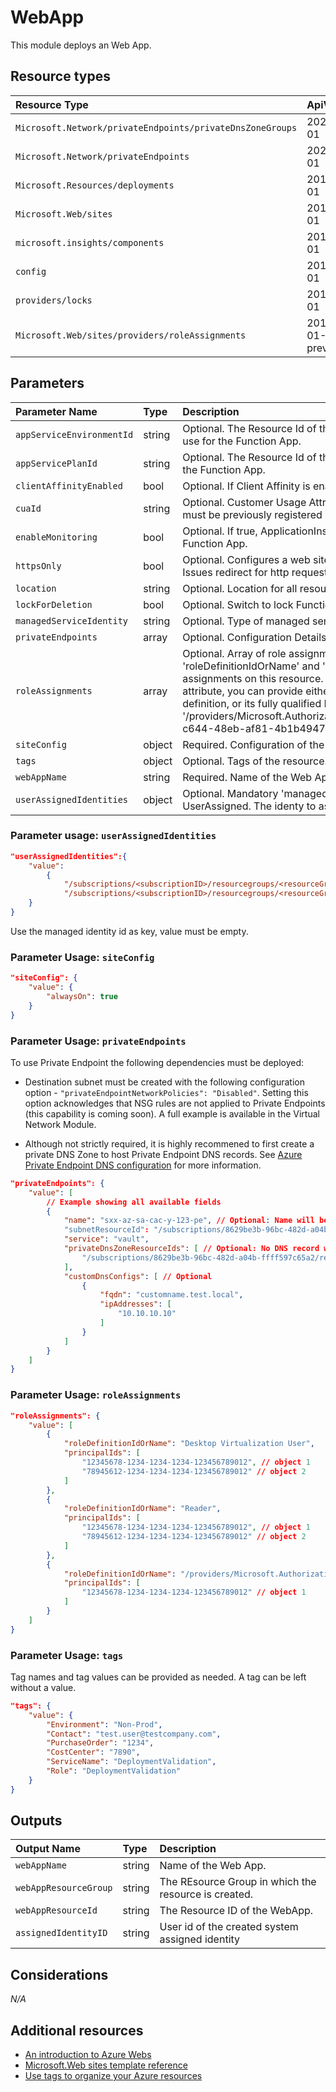 # WebApp

This module deploys an Web App.



## Resource types

|Resource Type|ApiVersion|
|:--|:--|
|`Microsoft.Network/privateEndpoints/privateDnsZoneGroups` | 2020-05-01 |
|`Microsoft.Network/privateEndpoints` | 2020-05-01 |
|`Microsoft.Resources/deployments`|2018-02-01|
|`Microsoft.Web/sites`|2019-08-01|
|`microsoft.insights/components`|2015-05-01|
|`config`|2016-03-01|
|`providers/locks`|2016-09-01|
|`Microsoft.Web/sites/providers/roleAssignments`|2018-09-01-preview|

## Parameters

| Parameter Name | Type | Description | DefaultValue | Possible values |
| :-- | :-- | :-- | :-- | :-- |
| `appServiceEnvironmentId` | string | Optional. The Resource Id of the App Service Environment to use for the Function App. |  |  |
| `appServicePlanId` | string | Optional. The Resource Id of the App Service Plan to use for the Function App. |  |  |       
| `clientAffinityEnabled` | bool | Optional. If Client Affinity is enabled. | True |  |
| `cuaId` | string | Optional. Customer Usage Attribution id (GUID). This GUID must be previously registered |  |  |
| `enableMonitoring` | bool | Optional. If true, ApplicationInsights will be configured for the Function App. | True |  |    
| `httpsOnly` | bool | Optional. Configures a web site to accept only https requests. Issues redirect for http requests. | True |  |
| `location` | string | Optional. Location for all resources. | [resourceGroup().location] |  |
| `lockForDeletion` | bool | Optional. Switch to lock Function App from deletion. | False |  |
| `managedServiceIdentity` | string | Optional. Type of managed service identity. | None | System.Object[] |
| `privateEndpoints` | array | Optional. Configuration Details for private endpoints. | System.Object[] |  |
| `roleAssignments` | array | Optional. Array of role assignment objects that contain the 'roleDefinitionIdOrName' and 'principalId' to define RBAC role assignments on this resource. In the roleDefinitionIdOrName attribute, you can provide either the display name of the role definition, or its fully qualified ID in the following format: '/providers/Microsoft.Authorization/roleDefinitions/c2f4ef07-c644-48eb-af81-4b1b4947fb11' | System.Object[] |  |
| `siteConfig` | object | Required. Configuration of the app. |  |  |
| `tags` | object | Optional. Tags of the resource. |  |  |
| `webAppName` | string | Required. Name of the Web App |  |  |
| `userAssignedIdentities` | object | Optional. Mandatory 'managedServiceIdentity' contains UserAssigned. The identy to assign to the resource. | | |

### Parameter usage: `userAssignedIdentities`

```json
"userAssignedIdentities":{
    "value":  
        {
            "/subscriptions/<subscriptionID>/resourcegroups/<resourceGroup>/providers/Microsoft.ManagedIdentity/userAssignedIdentities/<identityName1>":{},
            "/subscriptions/<subscriptionID>/resourcegroups/<resourceGroup>/providers/Microsoft.ManagedIdentity/userAssignedIdentities/<identityName2>":{}
    }
}
```
Use the managed identity id as key, value must be empty.

### Parameter Usage: `siteConfig`

```json
"siteConfig": {
    "value": {
        "alwaysOn": true
    }
}
```
### Parameter Usage: `privateEndpoints`

To use Private Endpoint the following dependencies must be deployed:

- Destination subnet must be created with the following configuration option - `"privateEndpointNetworkPolicies": "Disabled"`.  Setting this option acknowledges that NSG rules are not applied to Private Endpoints (this capability is coming soon). A full example is available in the Virtual Network Module.

- Although not strictly required, it is highly recommened to first create a private DNS Zone to host Private Endpoint DNS records. See [Azure Private Endpoint DNS configuration](https://docs.microsoft.com/en-us/azure/private-link/private-endpoint-dns) for more information.

```json
"privateEndpoints": {
    "value": [
        // Example showing all available fields
        {
            "name": "sxx-az-sa-cac-y-123-pe", // Optional: Name will be automatically generated if one is not provided here
            "subnetResourceId": "/subscriptions/8629be3b-96bc-482d-a04b-ffff597c65a2/resourceGroups/validation-rg/providers/Microsoft.Network/virtualNetworks/sxx-az-vnet-weu-x-001/subnets/sxx-az-subnet-weu-x-001",
            "service": "vault",
            "privateDnsZoneResourceIds": [ // Optional: No DNS record will be created if a private DNS zone Resource ID is not specified
                "/subscriptions/8629be3b-96bc-482d-a04b-ffff597c65a2/resourceGroups/validation-rg/providers/Microsoft.Network/privateDnsZones/privatelink.vaultcore.azure.net"
            ],
            "customDnsConfigs": [ // Optional
                {
                    "fqdn": "customname.test.local",
                    "ipAddresses": [
                        "10.10.10.10"
                    ]
                }
            ]
        }
    ]
}
```

### Parameter Usage: `roleAssignments`

```json
"roleAssignments": {
    "value": [
        {
            "roleDefinitionIdOrName": "Desktop Virtualization User",
            "principalIds": [
                "12345678-1234-1234-1234-123456789012", // object 1
                "78945612-1234-1234-1234-123456789012" // object 2
            ]
        },
        {
            "roleDefinitionIdOrName": "Reader",
            "principalIds": [
                "12345678-1234-1234-1234-123456789012", // object 1
                "78945612-1234-1234-1234-123456789012" // object 2
            ]
        },
        {
            "roleDefinitionIdOrName": "/providers/Microsoft.Authorization/roleDefinitions/c2f4ef07-c644-48eb-af81-4b1b4947fb11",
            "principalIds": [
                "12345678-1234-1234-1234-123456789012" // object 1
            ]
        }
    ]
}
```

### Parameter Usage: `tags`

Tag names and tag values can be provided as needed. A tag can be left without a value.

```json
"tags": {
    "value": {
        "Environment": "Non-Prod",
        "Contact": "test.user@testcompany.com",
        "PurchaseOrder": "1234",
        "CostCenter": "7890",
        "ServiceName": "DeploymentValidation",
        "Role": "DeploymentValidation"
    }
}
```

## Outputs

| Output Name | Type | Description |
| :-- | :-- | :-- |
| `webAppName` | string | Name of the Web App. |
| `webAppResourceGroup` | string | The REsource Group in which the resource is created. |
| `webAppResourceId` | string | The Resource ID of the WebApp. |
| `assignedIdentityID` | string | User id of the created system assigned identity |

## Considerations

*N/A*

## Additional resources

- [An introduction to Azure Webs](https://docs.microsoft.com/en-us/azure/azure-Webs/Webs-overview)
- [Microsoft.Web sites template reference](https://docs.microsoft.com/en-us/azure/templates/microsoft.web/2019-08-01/sites)
- [Use tags to organize your Azure resources](https://docs.microsoft.com/en-us/azure/azure-resource-manager/resource-group-using-tags)